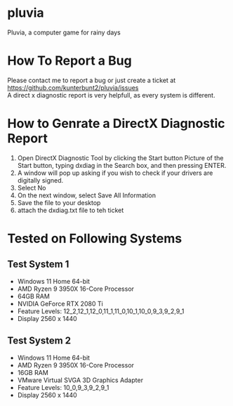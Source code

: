 # pluvia
Pluvia, a computer game for rainy days


# How To Report a Bug
Please contact me to report a bug or just create a ticket at https://github.com/kunterbunt2/pluvia/issues  
A direct x diagnostic report is very helpfull, as every system is different.

# How to Genrate a DirectX Diagnostic Report
1. Open DirectX Diagnostic Tool by clicking the Start button Picture of the Start button, typing dxdiag in the Search box, and then pressing ENTER.
2. A window will pop up asking if you wish to check if your drivers are digitally signed.
3. Select No
4. On the next window, select Save All Information
5. Save the file to your desktop
6. attach the dxdiag.txt file to teh ticket

# Tested on Following Systems

## Test System 1
* Windows 11 Home 64-bit
* AMD Ryzen 9 3950X 16-Core Processor
* 64GB RAM
* NVIDIA GeForce RTX 2080 Ti
* Feature Levels: 12_2,12_1,12_0,11_1,11_0,10_1,10_0,9_3,9_2,9_1
* Display 2560 x 1440

## Test System 2
* Windows 11 Home 64-bit
* AMD Ryzen 9 3950X 16-Core Processor
* 16GB RAM
* VMware Virtual SVGA 3D Graphics Adapter
* Feature Levels: 10_0,9_3,9_2,9_1
* Display 2560 x 1440
